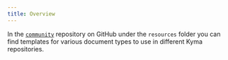 ```yaml
---
title: Overview
---
```


In the [`community`](https://github.com/kyma-project/community/tree/master/guidelines/templates/resources) repository on GitHub under the `resources` folder you can find templates for various document types to use in different Kyma repositories.
